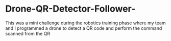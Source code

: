 # Drone-QR-Detector-Follower-
This was a mini challenge during the robotics training phase where my team and I programmed a drone to detect a QR code and perform the command scanned from the QR
